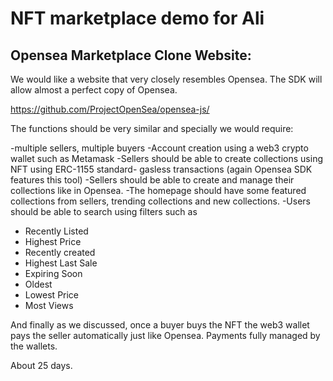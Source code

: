 # NFT marketplace demo for Ali

## Opensea Marketplace Clone Website:

We would like a website that very closely resembles Opensea.
The SDK will allow almost a perfect copy of Opensea.

https://github.com/ProjectOpenSea/opensea-js/

The functions should be very similar and specially we would require:

-multiple sellers, multiple buyers
-Account creation using a web3 crypto wallet such as Metamask
-Sellers should be able to create collections using NFT using ERC-1155 standard- gasless transactions (again Opensea SDK features this tool)
-Sellers should be able to create and manage their collections like in Opensea.
-The homepage should have some featured collections from sellers, trending collections and new collections.
-Users should be able to search using filters such as
  * Recently Listed
  * Highest Price
  * Recently created
  * Highest Last Sale
  * Expiring Soon
  * Oldest
  * Lowest Price
  * Most Views
  
And finally as we discussed, once a buyer buys the NFT the web3 wallet pays the seller automatically just like Opensea. Payments fully managed by the wallets.

About 25 days.
